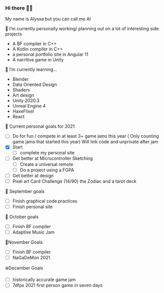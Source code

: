 ### Hi there :frog::rainbow:
My name is Alyssa but you can call me Al

🔭 I’m currently personally working/ planning out on a lot of interesting side projects 
- A BF compiler in C++
- A Kotlin compiler in C++ 
- a personal portfolio site in Angular 11
- A narritive game in Unity

🌱 I’m currently learning... 
- Blender
- Data Oriented Design 
- Shaders
- Art design
- Unity 2020.3
- Unreal Engine 4
- HaxeFlixel
- React

:cherry_blossom: Current personal goals for 2021
- [ ] Do for fun / compete in at least 3+ game jams this year ( Only counting game jams that started this year) Will link code and unprivate after jam
- [x] Start 
    - [ ] complete my personal site
- [ ] Get better at Microcontroller Sketching
    - [ ] Create a universal remote
    - [ ] Do a project using a FGPA
- [ ] Get better at design
- [ ] Pixel art Card Challenge (14/90) the Zodiac and a tarot deck
   
🍂 September goals
- [ ] Finish graphical code practices
- [ ] Finish personal site

👻 October goals
- [ ] Finish BF compiler
- [ ] Adaptive Music Jam

🍁November Goals
- [ ] Finish BF compiler
- [ ] NaGaDeMon 2021

 ❄️December Goals
 
- [ ]  historically accurate game jam
- [ ]  7dfps 2021 first person game in seven days
